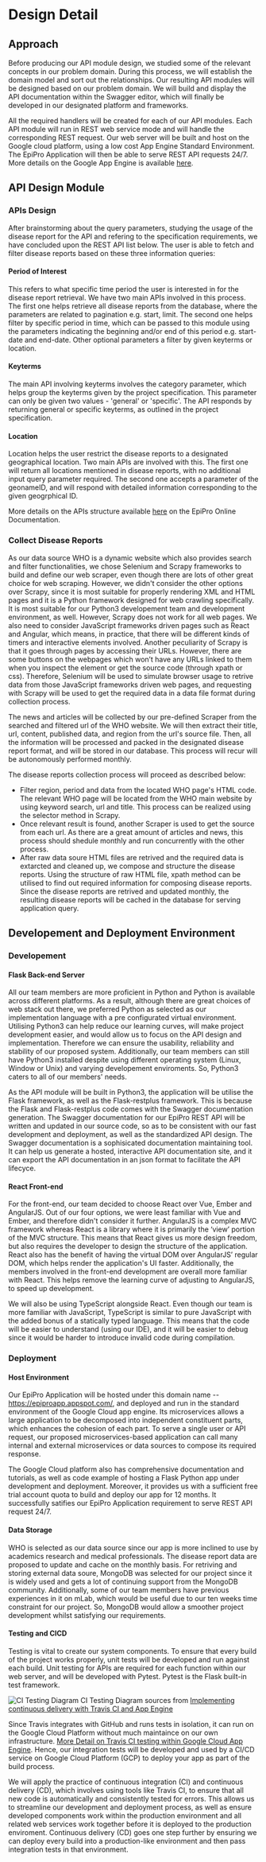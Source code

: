 # Design Detail
## Approach
[//]: # (## 2.1. Initial	documentation D1)
[//]: # (1. Describe how	you	intend	to	develop	the	API	module and	provide	the	ability to	run	it	in	Web	service	mode)
Before producing our API module design, we studied some of the relevant concepts in our problem domain. During this process, we will establish the domain model and sort out the relationships. Our resulting API modules will be designed based on our problem domain. We will build and display the API documentation within the Swagger editor, which will finally be developed in our designated platform and frameworks.

All the required handlers will be created for each of our API modules. Each API module will run in REST web service mode and will handle the corresponding REST request. Our web server will be built and host on the Google cloud platform, using a low cost App Engine Standard Environment. The EpiPro Application will then be able to serve REST API requests 24/7. More details on the Google App Engine is available [here](https://cloud.google.com/appengine/docs/).

## API Design Module
[//]: # (2. Discuss	your	current	thinking	about	how	parameters can	be	passed	to	your module	and	how	results	are	collected.	Show	an	example	of	a	possible interaction .e.g.- sample	HTTP	calls	with	URL	and	parameters)
### APIs Design
After brainstorming about the query parameters, studying the usage of the disease report for the API and refering to the specification requirements, we have concluded upon the REST API list below. The user is able to fetch and filter disease reports based on these three information queries:

#### Period of Interest
This refers to what specific time period the user is interested in for the disease report retrieval. We have two main APIs involved in this process. The first one helps retrieve all disease reports from the database, where the parameters are related to pagination e.g. start, limit. The second one helps filter by specific period in time, which can be passed to this module using the parameters indicating the beginning and/or end of this period e.g. start-date and end-date. Other optional parameters a filter by given keyterms or location.

#### Keyterms
The main API involving keyterms involves the category parameter, which helps group the keyterms given by the project specification. This parameter can only be given two values - 'general' or 'specific'. The API responds by returning general or specific keyterms, as outlined in the project specification.

#### Location
Location helps the user restrict the disease reports to a designated geographical location. Two main APIs are involved with this. The first one will return all locations mentioned in disease reports, with no additional input query parameter required. The second one accepts a parameter of the geonameID, and will respond with detailed information corresponding to the given geogrphical ID.

More details on the APIs structure available [here](https://epiproapp.appspot.com/api/v1/doc/) on the EpiPro Online Documentation.

### Collect Disease Reports
As our data source WHO is a dynamic website which also provides search and filter functionalities, we chose Selenium and Scrapy frameworks to build and define our web scraper, even though there are lots of other great choice for web scraping. However, we didn't consider the other options over Scrapy, since it is most suitable for properly rendering XML and HTML pages and it is a Python framework designed for web crawling specifically. It is most suitable for our Python3 developement team and development environment, as well. However, Scrapy does not work for all web pages. We also need to consider JavaScript frameworks driven pages such as React and Angular, which means, in practice, that there will be different kinds of timers and interactive elements involved. Another peculiarity of Scrapy is that it goes through pages by accessing their URLs. However, there are some buttons on the webpages which won’t have any URLs linked to them when you inspect the element or get the source code (through xpath or css). Therefore, Selenium will be used to simulate browser usage to retrive data from those JavaScript frameworks driven web pages, and requesting with Scrapy will be used to get the required data in a data file format during collection process.

The news and articles will be collected by our pre-defined Scraper from the searched and filtered url of the WHO website. We will then extract their title, url, content, published data, and region from the url's source file. Then, all the information will be processed and packed in the designated disease report format, and will be stored in our database. This process will recur will be autonomously performed monthly.

The disease reports collection process will proceed as described below:
* Filter region, period and data from the located WHO page's HTML code. The relevant WHO page will be located from the WHO main website by using keyword search, url and title. This process can be realized using the selector method in Scrapy. 
* Once relevant result is found, another Scraper is used to get the source from each url. As there are a great amount of articles and news, this process should shedule monthly and run concurrently with the other process.
* After raw data soure HTML files are retrived and the required data is extarcted and cleaned up, we compose and structure the disease reports. Using the structure of raw HTML file, xpath method can be utilised to find out required information for composing disease reports. Since the disease reports are retrived and updated monthly, the resulting disease reports will be cached in the database for serving application query.  

## Developement and Deployment Environment
### Developement
#### Flask Back-end Server
All our team members are more proficient in Python and Python is available across different platforms. As a result, although there are great choices of web stack out there,  we preferred Python as selected as our implementation language with a pre configurated virtual environment. Utilising Python3 can help reduce our learning curves, will make project development easier, and would allow us to focus on the API design and implementation. Therefore we can ensure the usability, reliability and stability of our proposed system. Additionally, our team members can still have Python3 installed despite using different operating system (Linux, Window or Unix) and varying developement enviroments. So, Python3 caters to all of our members' needs.

As the API module will be built in Python3, the application will be utilise the Flask framework, as well as the Flask-restplus framework. This is because the Flask and Flask-restplus code comes with the Swagger documentation generation. The Swagger documentation for our EpiPro REST API will be written and updated in our source code, so as to be consistent with our fast development and deployment, as well as the standardized API design. The Swagger documentation is a sophisicated documentation maintaining tool. It can help us generate a hosted, interactive API documentation site, and it can export the API documentation in an json format to facilitate the API lifecyce.

#### React Front-end
For the front-end, our team decided to choose React over Vue, Ember and AngularJS. Out of our four options, we were least familiar with Vue and Ember, and therefore didn't consider it further. AngularJS is a complex MVC framework whereas React is a library where it is primarily the ‘view’ portion of the MVC structure. This means that React gives us more design freedom, but also requires the developer to design the structure of the application. React also has the benefit of having the virtual DOM over AngularJS’ regular DOM, which helps render the application's UI faster. Additionally, the members involved in the front-end development are overall more familiar with React. This helps remove the learning curve of adjusting to AngularJS, to speed up development.

We will also be using TypeScript alongside React. Even though our team is more familiar with JavaScript, TypeScript is similar to pure JavaScript with the added bonus of a statically typed language. This means that the code will be easier to understand (using our IDE), and it will be easier to debug since it would be harder to introduce invalid code during compilation. 

### Deployment
#### Host Environment
Our EpiPro Application will be hosted under this domain name -- https://epiproapp.appspot.com/, and deployed and run in the standard environment of the Google Cloud app engine. Its microservices allows a large application to be decomposed into independent constituent parts, which enhances the cohesion of each part. To serve a single user or API request, our proposed microservices-based application can call many internal and external microservices or data sources to compose its required response.

The Google Cloud platform also has comprehensive documentation and tutorials, as well as code example of hosting a Flask Python app under development and deployment. Moreover, it provides us with a sufficient free trial account quota to build and deploy our app for 12 months. It successfully satifies our EpiPro Application requirement to serve REST API request 24/7.

#### Data Storage
WHO is selected as our data source since our app is more inclined to use by academics research and medical professionals. The disease report data are proposed to update and cache on the monthly basis. For retriving and storing external data soure, MongoDB was selected for our project since it is widely used and gets a lot of continuing support from the MongoDB community. Additionally, some of our team members have previous experiences in it on mLab, which would be useful due to our ten weeks time constraint for our project. So, MongoDB would allow a smoother project development whilst satisfying our requirements.

#### Testing and CICD
Testing is vital to create our system components. To ensure that every build of the project works properly, unit tests will be developed and run against each build. Unit testing for APIs are required for each function within our web server, and will be developed with Pytest. Pytest is the Flask built-in test framework. 

![CI Testing Diagram](continuous-delivery-with-travis-ci-1architecture.png "CI Testing") CI Testing Diagram sources from [Implementing continuous delivery with Travis CI and App Engine](https://cloud.google.com/solutions/continuous-delivery-with-travis-ci)

Since Travis integrates with GitHub and runs tests in isolation, it can run on the Google Cloud Platform without much maintaince on our own infrastructure.
[More Detail on Travis CI testing within Google Cloud App Engine](https://cloud.google.com/solutions/continuous-delivery-with-travis-ci). Hence, our integration tests will be developed and used by a CI/CD service on Google Cloud Platform (GCP) to deploy your app as part of the build process.

We will apply the practice of continuous integration (CI) and continuous delivery (CD), which involves using tools like Travis CI, to ensure that all new code is automatically and consistently tested for errors. This allows us to streamline our development and deployment process, as well as ensure developed components work within the production environment and all related web services work together before it is deployed to the production enviroment. Continuous delivery (CD) goes one step further by ensuring we can deploy every build into a production-like environment and then pass integration tests in that environment.

